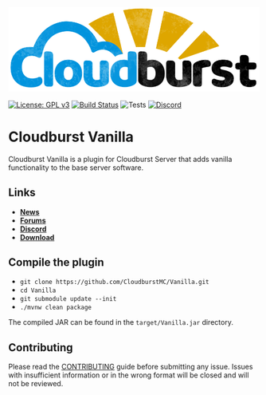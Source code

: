 ![Cloudburst](.github/images/banner.png)

[![License: GPL v3](https://img.shields.io/badge/License-GPL%20v3-blue.svg)](LICENSE)
[![Build Status](https://ci.nukkitx.com/job/NukkitX/job/Vanilla/job/master/badge/icon)](https://ci.nukkitx.com/job/NukkitX/job/Vanilla/job/master/)
![Tests](https://img.shields.io/jenkins/t/https/ci.nukkitx.com/job/NukkitX/job/Vanilla/job/master.svg)
[![Discord](https://img.shields.io/discord/393465748535640064.svg)](https://discord.gg/5PzMkyK)

# Cloudburst Vanilla

Cloudburst Vanilla is a plugin for Cloudburst Server that adds vanilla functionality to the base server software.

Links
--------------------

* __[News](https://cloudburstmc.org)__
* __[Forums](https://cloudburstmc.org/forums)__
* __[Discord](https://discord.gg/5PzMkyK)__
* __[Download](https://ci.opencollab.dev/job/NukkitX/job/Vanilla/job/master/)__

Compile the plugin
-------------
- `git clone https://github.com/CloudburstMC/Vanilla.git`
- `cd Vanilla`
- `git submodule update --init`
- `./mvnw clean package`

The compiled JAR can be found in the `target/Vanilla.jar` directory.

Contributing
------------
Please read the [CONTRIBUTING](.github/CONTRIBUTING.md) guide before submitting any issue. Issues with insufficient information or in the wrong format will be closed and will not be reviewed.
